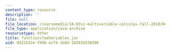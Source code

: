 ```yaml
---
content_type: resource
description: ''
file: null
file_location: /coursemedia/18-02sc-multivariable-calculus-fall-2010/0421542ef096ecf41b8318283d330396_functionsTwoVariables.jar
file_type: application/java-archive
resourcetype: Other
title: functionsTwoVariables.jar
uid: 0421542e-f096-ecf4-1b83-18283d330396
---
```

